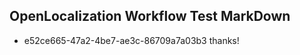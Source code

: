 ## OpenLocalization Workflow Test MarkDown
* e52ce665-47a2-4be7-ae3c-86709a7a03b3 thanks!

<!--HONumber=Jul16_HO2-->


